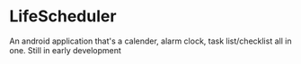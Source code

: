 # LifeScheduler
An android application that's a calender, alarm clock, task list/checklist all in one. Still in early development
